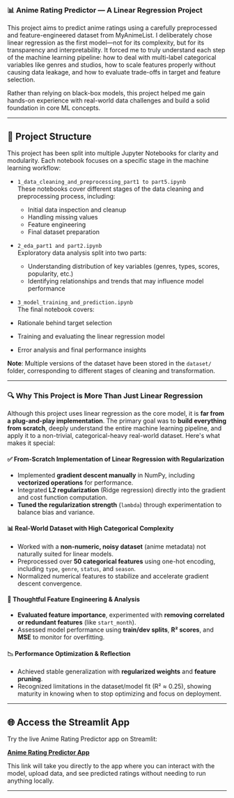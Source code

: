 ### 📊 Anime Rating Predictor — A Linear Regression Project

This project aims to predict anime ratings using a carefully preprocessed and feature-engineered dataset from MyAnimeList. I deliberately chose linear regression as the first model—not for its complexity, but for its transparency and interpretability. It forced me to truly understand each step of the machine learning pipeline: how to deal with multi-label categorical variables like genres and studios, how to scale features properly without causing data leakage, and how to evaluate trade-offs in target and feature selection.

Rather than relying on black-box models, this project helped me gain hands-on experience with real-world data challenges and build a solid foundation in core ML concepts.

---
## 📁 Project Structure

This project has been split into multiple Jupyter Notebooks for clarity and modularity. Each notebook focuses on a specific stage in the machine learning workflow:

- `1_data_cleaning_and_preprocessing_part1 to part5.ipynb`  
  These notebooks cover different stages of the data cleaning and preprocessing process, including:
  - Initial data inspection and cleanup
  - Handling missing values
  - Feature engineering
  - Final dataset preparation

- `2_eda_part1 and part2.ipynb`  
  Exploratory data analysis split into two parts:
  - Understanding distribution of key variables (genres, types, scores, popularity, etc.)
  - Identifying relationships and trends that may influence model performance

- `3_model_training_and_prediction.ipynb`  
The final notebook covers:
- Rationale behind target selection
- Training and evaluating the linear regression model
- Error analysis and final performance insights

**Note**: Multiple versions of the dataset have been stored in the `dataset/` folder, corresponding to different stages of cleaning and transformation.

---

### 🔍 Why This Project is More Than Just Linear Regression

Although this project uses linear regression as the core model, it is **far from a plug-and-play implementation**. The primary goal was to **build everything from scratch**, deeply understand the entire machine learning pipeline, and apply it to a non-trivial, categorical-heavy real-world dataset. Here's what makes it special:

#### ✅ From-Scratch Implementation of Linear Regression with Regularization

* Implemented **gradient descent manually** in NumPy, including **vectorized operations** for performance.
* Integrated **L2 regularization** (Ridge regression) directly into the gradient and cost function computation.
* **Tuned the regularization strength** (`lambda`) through experimentation to balance bias and variance.

#### 📊 Real-World Dataset with High Categorical Complexity

* Worked with a **non-numeric, noisy dataset** (anime metadata) not naturally suited for linear models.
* Preprocessed over **50 categorical features** using one-hot encoding, including `type`, `genre`, `status`, and `season`.
* Normalized numerical features to stabilize and accelerate gradient descent convergence.

#### 🧠 Thoughtful Feature Engineering & Analysis

* **Evaluated feature importance**, experimented with **removing correlated or redundant features** (like `start_month`).
* Assessed model performance using **train/dev splits**, **R² scores**, and **MSE** to monitor for overfitting.

#### 📉 Performance Optimization & Reflection

* Achieved stable generalization with **regularized weights** and **feature pruning**.
* Recognized limitations in the dataset/model fit (R² ≈ 0.25), showing maturity in knowing when to stop optimizing and focus on deployment.

---

## 🌐 **Access the Streamlit App**

Try the live Anime Rating Predictor app on Streamlit:

[**Anime Rating Predictor App**](https://anime-rating-predictor-nqjjmbkcrwg8ghptlwrien.streamlit.app/)

This link will take you directly to the app where you can interact with the model, upload data, and see predicted ratings without needing to run anything locally.

---
